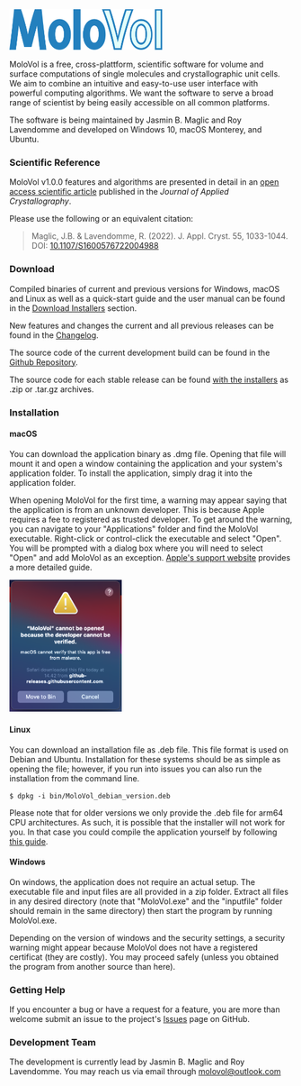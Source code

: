 <img class="title" src="/docs/assets/images/wordmark.png" alt="MoloVol wordmark" height="72">

MoloVol is a free, cross-plattform, scientific software for volume and surface computations of single molecules and crystallographic unit cells. We aim to combine an intuitive and easy-to-use user interface with powerful computing algorithms. We want the software to serve a broad range of scientist by being easily accessible on all common platforms.

The software is being maintained by Jasmin B. Maglic and Roy Lavendomme and developed on Windows 10, macOS Monterey, and Ubuntu.

### Scientific Reference
MoloVol v1.0.0 features and algorithms are presented in detail in an [open access scientific article](https://doi.org/10.1107/S1600576722004988) published in the *Journal of Applied Crystallography*.

Please use the following or an equivalent citation:

> Maglic, J.B. & Lavendomme, R. (2022). J. Appl. Cryst. 55, 1033-1044. DOI: [10.1107/S1600576722004988](https://doi.org/10.1107/S1600576722004988)

### Download

Compiled binaries of current and previous versions for Windows, macOS and Linux as well as a quick-start guide and the user manual can be found in the [Download Installers](https://github.com/molovol/MoloVol/releases) section.

New features and changes the current and all previous releases can be found in the [Changelog](https://github.com/molovol/MoloVol/blob/master/CHANGELOG.md).

The source code of the current development build can be found in the [Github Repository](https://github.com/molovol/MoloVol).

The source code for each stable release can be found [with the installers](https://github.com/molovol/MoloVol/releases) as .zip or .tar.gz archives.

### Installation
#### macOS
You can download the application binary as .dmg file. Opening that file will mount it and open a window containing the application and your system's application folder. To install the application, simply drag it into the application folder.

When opening MoloVol for the first time, a warning may appear saying that the application is from an unknown developer. This is because Apple requires a fee to registered as trusted developer. To get around the warning, you can navigate to your "Applications" folder and find the MoloVol executable. Right-click or control-click the executable and select "Open". You will be prompted with a dialog box where you will need to select "Open" and add MoloVol as an exception. [Apple's support website](https://support.apple.com/en-ie/guide/mac-help/mh40616/mac) provides a more detailed guide.

<img src="/docs/assets/images/macOS_error.png" width="200">

#### Linux
You can download an installation file as .deb file. This file format is used on Debian and Ubuntu. Installation for these systems should be as simple as opening the file; however, if you run into issues you can also run the installation from the command line.
```
$ dpkg -i bin/MoloVol_debian_version.deb 
```

Please note that for older versions we only provide the .deb file for arm64 CPU architectures. As such, it is possible that the installer will not work for you. In that case you could compile the application yourself by following [this guide](https://github.com/molovol/MoloVol/wiki/Getting-started-on-Linux).
#### Windows
On windows, the application does not require an actual setup. The executable file and input files are all provided in a zip folder. Extract all files in any desired directory (note that "MoloVol.exe" and the "inputfile" folder should remain in the same directory) then start the program by running MoloVol.exe.

Depending on the version of windows and the security settings, a security warning might appear because MoloVol does not have a registered certificat (they are costly). You may proceed safely (unless you obtained the program from another source than here).
### Getting Help
If you encounter a bug or have a request for a feature, you are more than welcome submit an issue to the project's [Issues](https://github.com/jmaglic/MoloVol/issues) page on GitHub.

### Development Team
The development is currently lead by Jasmin B. Maglic and Roy Lavendomme. You may reach us via email through [molovol@outlook.com](mailto:molovol@outlook.com)

